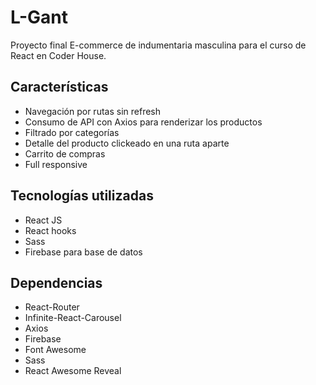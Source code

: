 
# L-Gant 

Proyecto final E-commerce de indumentaria masculina para el curso de React en Coder House.


## Características

- Navegación por rutas sin refresh
- Consumo de API con Axios para renderizar los productos
- Filtrado por categorías
- Detalle del producto clickeado en una ruta aparte
- Carrito de compras
- Full responsive


## Tecnologías utilizadas

- React JS
- React hooks
- Sass 
- Firebase para base de datos





## Dependencias
- React-Router
- Infinite-React-Carousel
- Axios
- Firebase
- Font Awesome
- Sass
- React Awesome Reveal
